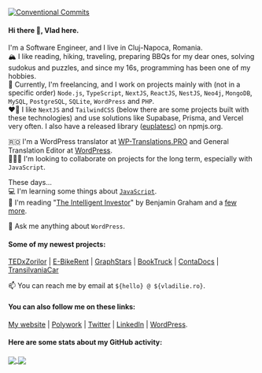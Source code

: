 [![Conventional Commits](https://img.shields.io/badge/Conventional%20Commits-1.0.0-%23FE5196?logo=conventionalcommits&logoColor=white)](https://conventionalcommits.org)

#### Hi there 👋, Vlad here.

I'm a Software Engineer, and I live in Cluj-Napoca, Romania.  
🏔 I like reading, hiking, traveling, preparing BBQs for my dear ones, solving sudokus and puzzles, and since my 16s, programming has been one of my hobbies.  
🔭 Currently, I'm freelancing, and I work on projects mainly with (not in a specific order) `Node.js`, `TypeScript`, `NextJS`, `ReactJS`, `NestJS`, `Neo4j`, `MongoDB`, `MySQL`, `PostgreSQL`, `SQLite`, `WordPress` and `PHP`.  
❤️‍🔥 I like `NextJS` and `TailwindCSS` (below there are some projects built with these technologies) and use solutions like Supabase, Prisma, and Vercel very often.
I also have a released library ([euplatesc](https://www.npmjs.com/package/euplatesc)) on npmjs.org.

🇷🇴 I'm a WordPress translator at [WP-Translations.PRO](https://wp-translations.pro) and General Translation Editor at [WordPress](https://make.wordpress.org/polyglots).  
👨🏼‍💻 I'm looking to collaborate on projects for the long term, especially with `JavaScript`.

These days...  
💻 I'm learning some things about [`JavaScript`](https://javascript.info).  
📖 I'm reading "[The Intelligent Investor](https://www.goodreads.com/book/show/106835.The_Intelligent_Investor)" by Benjamin Graham
 and a [few more](https://www.goodreads.com/review/list/68128050?shelf=currently-reading).

💬 Ask me anything about `WordPress`.

#### Some of my newest projects:
[TEDxZorilor](https://tedxzorilor.com) | [E-BikeRent](https://e-bikerent.ro) | [GraphStars](https://graphstars.com) | [BookTruck](https://booktruck.ro) | [ContaDocs](https://contadocs.ro) | [TransilvaniaCar](https://transilvaniacar.com)

📫 You can reach me by email at `${hello} @ ${vladilie.ro}`.

#### You can also follow me on these links:
[My website](https://vladilie.ro) | [Polywork](https://www.polywork.com/vladilie) | [Twitter](https://twitter.com/vladilie94) | [LinkedIn](https://www.linkedin.com/in/vladilie/) | [WordPress](https://profiles.wordpress.org/vladwtz). 

#### Here are some stats about my GitHub activity:
<a href = "https://github.com/vladutilie?tab=repositories">
  <img src = "https://github-readme-stats.vercel.app/api?username=vladutilie&count_private=true&show_icons=true&theme=dark&include_all_commits=true" align = "center" />
</a>

<a href = "https://github.com/vladutilie?tab=repositories">
  <img src = "https://github-readme-stats.vercel.app/api/top-langs/?username=vladutilie&langs_count=10&theme=dark&layout=compact&card_width=270" align = "center" />
</a>
